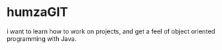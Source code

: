 humzaGIT
========
i want to learn how to work on projects, and get a feel of object oriented programming with Java.  

